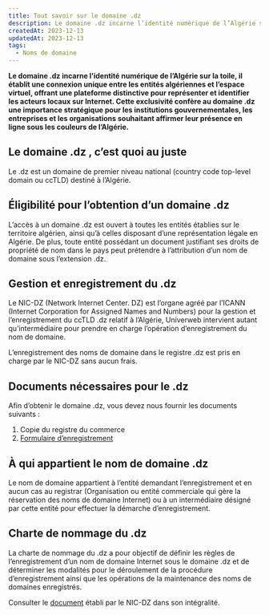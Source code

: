 ```yaml
---
title: Tout savoir sur le domaine .dz
description: Le domaine .dz incarne l’identité numérique de l’Algérie sur la toile, il établit une connexion unique entre les entités algériennes et l’espace virtuel, offrant une plateforme distinctive pour représenter et identifier les acteurs locaux sur Internet.
createdAt: 2023-12-13
updatedAt: 2023-12-13
tags:
  - Noms de domaine
---
```


**Le domaine .dz incarne l’identité numérique de l’Algérie sur la toile, il établit une connexion unique entre les entités algériennes et l’espace virtuel, offrant une plateforme distinctive pour représenter et identifier les acteurs locaux sur Internet. Cette exclusivité confère au domaine .dz une importance stratégique pour les institutions gouvernementales, les entreprises et les organisations souhaitant affirmer leur présence en ligne sous les couleurs de l’Algérie.**

## Le domaine .dz , c’est quoi au juste

Le .dz est un domaine de premier niveau national (country code top-level domain ou ccTLD) destiné à l’Algérie.

## Éligibilité pour l’obtention d’un domaine .dz

L’accès à un domaine .dz est ouvert à toutes les entités établies sur le territoire algérien, ainsi qu’à celles disposant d’une représentation légale en Algérie. De plus, toute entité possédant un document justifiant ses droits de propriété de nom dans le pays peut prétendre à l’attribution d’un nom de domaine sous l’extension .dz.

## Gestion et enregistrement du .dz

Le NIC-DZ (Network Internet Center. DZ) est l’organe agréé par l’ICANN (Internet Corporation for Assigned Names and Numbers) pour la gestion et l’enregistrement du ccTLD .dz relatif à l’Algérie, Univerweb intervient autant qu’intermédiaire pour prendre en charge l’opération d’enregistrement du nom de domaine.

L’enregistrement des noms de domaine dans le registre .dz est pris en charge par le NIC-DZ sans aucun frais.

## Documents nécessaires pour le .dz

Afin d’obtenir le domaine .dz, vous devez nous fournir les documents suivants :

1. Copie du registre du commerce
2. [Formulaire d’enregistrement](http://www.nic.dz/images/pdf_nic/formulaire.pdf)

## À qui appartient le nom de domaine .dz

Le nom de domaine appartient à l’entité demandant l’enregistrement et en aucun cas au registrar (Organisation ou entité commerciale qui gère la réservation des noms de domaine Internet) ou à un intermédiaire désigné par cette entité pour effectuer la démarche d’enregistrement.

## Charte de nommage du .dz

La charte de nommage du .dz a pour objectif de définir les règles de l’enregistrement d’un nom de domaine Internet sous le domaine .dz et de déterminer les modalités pour le déroulement de la procédure d’enregistrement ainsi que les opérations de la maintenance des noms de domaines enregistrés.

Consulter le [document](http://www.nic.dz/images/pdf_nic/charte.pdf) établi par le NIC-DZ dans son intégralité.
